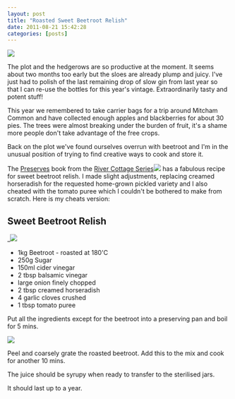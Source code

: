 ```yaml
---
layout: post
title: "Roasted Sweet Beetroot Relish"
date: 2011-08-21 15:42:28
categories: [posts]
---
```


![](https://www.earthwoman.co.uk/wp-content/uploads/2011/08/photo4-300x300.jpg)

The plot and the hedgerows are so productive at the moment. It seems about two months too early but the sloes are already plump and juicy. I've just had to polish of the last remaining drop of slow gin from last year so that I can re-use the bottles for this year's vintage. Extraordinarily tasty and potent stuff!

This year we remembered to take carrier bags for a trip around Mitcham Common and have collected enough apples and blackberries for about 30 pies. The trees were almost breaking under the burden of fruit, it's a shame more people don't take advantage of the free crops.

Back on the plot we've found ourselves overrun with beetroot and I'm in the unusual position of trying to find creative ways to cook and store it.

The [Preserves](https://www.amazon.co.uk/gp/product/0747595321/ref=as_li_qf_sp_asin_il_tl?ie=UTF8&tag=warriorwomen-21&linkCode=as2&camp=1634&creative=6738&creativeASIN=0747595321) book from the [River Cottage Series](https://www.amazon.co.uk/s?ie=UTF8&x=0&ref_=nb_sb_noss&y=0&field-keywords=river%20cottage%20handbook&url=search-alias%3Dstripbooks#?_encoding=UTF8&tag=warriorwomen-21&linkCode=ur2&camp=1634&creative=19450)![](https://www.assoc-amazon.co.uk/e/ir?t=warriorwomen-21&l=ur2&o=2) has a fabulous recipe for sweet beetroot relish. I made slight adjustments, replacing creamed horseradish for the requested home-grown pickled variety and I also cheated with the tomato puree which I couldn't be bothered to make from scratch. Here is my cheats version:

## Sweet Beetroot Relish

 _![](https://www.earthwoman.co.uk/wp-content/uploads/2011/08/IMG_1510-300x217.jpg)

- 1kg Beetroot - roasted at 180'C
- 250g Sugar
- 150ml cider vinegar
- 2 tbsp balsamic vinegar
- large onion finely chopped
- 2 tbsp creamed horseradish
- 4 garlic cloves crushed
- 1 tbsp tomato puree

Put all the ingredients except for the beetroot into a preserving pan and boil for 5 mins.

![](https://www.earthwoman.co.uk/wp-content/uploads/2011/08/IMG_1509-300x224.jpg)

Peel and coarsely grate the roasted beetroot. Add this to the mix and cook for another 10 mins.

The juice should be syrupy when ready to transfer to the sterilised jars.

It should last up to a year.

